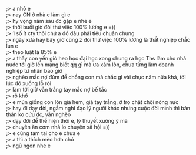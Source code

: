 ;> a nhô e<br>
;> nay CN ở nhà e làm gì e<br>
;> hy vọng năm sau đc gặp e nhe e<br>
;> thời buổi giờ đòi thử việc 100% lương e =))<br>
;> 1 số ít cty thôi chứ a đó đâu phải tiêu chuẩn chung<br>
;> ngày xưa hay bây giờ cũng z đòi thử việc 100% lương là thất nghiệp chắc lun e<br>
;> theo luật là 85% e<br>
;> a thấy con yến giò heo học đại học xong chung ra học Ths làm cho nhà nước tới giờ lên mạng biết qq gì mà ưa xàm lòn, chưa từng làm doanh nghiệp tư nhân bao giờ<br>
;> nghèo mắc nợ đùm đề chồng con mà chắc gì vài chục năm nữa khá, tới lúc đó xuống lỗ ròi<br>
;> làm tới giờ vẫn trắng tay mắc nợ bế tắc<br>
;> rõ khổ<br>
;> e mún giống con lòn già hem, già tay trắng, ở trọ chật chội nóng nực<br>
;> hay đi dạy đời, ngẫm nghĩ đạo lý người khác nhưng cuộc đời mình thì bản thân ko cứu đc, vẫn nghèo<br>
;> dạy đời để thể hiện thôi e, lý thuyết xuông ý mà<br>
;> chuyên ăn cơm nhà lo chuyện xã hội =))<br>
;> e cúng tam tai cho e chưa e<br>
;> a thì a thích mèo hơn chó<br>
;> ngủ ngon nhe e
